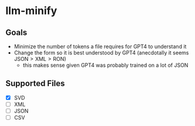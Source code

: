 # llm-minify

## Goals
- Minimize the number of tokens a file requires for GPT4 to understand it
- Change the form so it is best understood by GPT4 (anecdotally it seems $\text{JSON} > \text{XML} > \text{RON}$)
  - this makes sense given GPT4 was probably trained on a lot of JSON

## Supported Files

- [x] SVD
- [ ] XML
- [ ] JSON
- [ ] CSV

